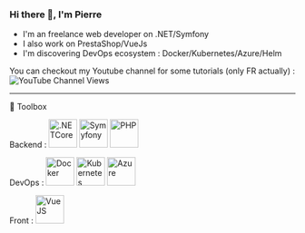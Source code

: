 ### Hi there 👋, I'm Pierre

* I'm an freelance web developer on .NET/Symfony
* I also work on PrestaShop/VueJs
* I'm discovering DevOps ecosystem : Docker/Kubernetes/Azure/Helm

You can checkout my Youtube channel for some tutorials (only FR actually) : ![YouTube Channel Views](https://img.shields.io/youtube/channel/views/UC5LwEdz8usxgvFPiFlelaQA?style=social)

---

🧰 Toolbox

Backend : 
<img src="https://cdn.worldvectorlogo.com/logos/dot-net-core-7.svg" alt=".NETCore" width="50" height="50"/> <img src="https://cdn.worldvectorlogo.com/logos/symfony.svg" alt="Symyfony" width="50" height="50"/> <img src="https://cdn.worldvectorlogo.com/logos/php.svg" alt="PHP" width="50" height="50"/> 

DevOps : 
<img src="https://cdn.worldvectorlogo.com/logos/docker.svg" alt="Docker" width="50" height="50"/> <img src="https://cdn.worldvectorlogo.com/logos/kubernets.svg" alt="Kubernetes" width="50" height="50"/> <img src="https://cdn.worldvectorlogo.com/logos/microsoft-azure-2.svg" alt="Azure" width="50" height="50"/>

Front : 
<img src="https://cdn.worldvectorlogo.com/logos/vue-js-1.svg" alt="VueJS" width="50" height="50"/> 
